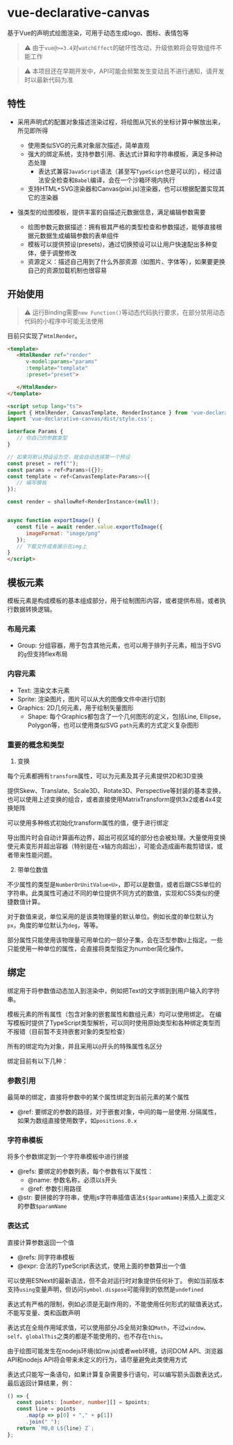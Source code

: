 # vue-declarative-canvas

基于Vue的声明式绘图渲染，可用于动态生成logo、图标、表情包等

> ⚠️ 由于`vue@>=3.4`对`watchEffect`的破坏性改动，升级依赖将会导致组件不能工作

> ⚠️ 本项目还在早期开发中，API可能会频繁发生变动且不进行通知，请开发时以最新代码为准

## 特性

*  采用声明式的配置对象描述渲染过程，将绘图从冗长的坐标计算中解放出来，所见即所得

   * 使用类似SVG的元素对象层次描述，简单直观
   * 强大的绑定系统，支持参数引用、表达式计算和字符串模板，满足多种动态处理
      * 表达式兼容`JavaScript`语法（甚至写`TypeScipt`也是可以的），经过语法安全检查和`Babel`编译，会在一个沙箱环境内执行
   * 支持HTML+SVG渲染器和Canvas(pixi.js)渲染器，也可以根据配置实现其它的渲染器

* 强类型的绘图模板，提供丰富的自描述元数据信息，满足编辑参数需要
   * 绘图参数元数据描述：拥有极其严格的类型检查和参数描述，能够直接根据元数据生成编辑参数的表单组件
   * 模板可以提供预设(presets)，通过切换预设可以让用户快速配出多种变体，便于调整修改
   * 资源定义：描述自己用到了什么外部资源（如图片、字体等），如果要更换自己的资源加载机制也很容易

## 开始使用

> ⚠️ 运行Binding需要`new Function()`等动态代码执行要求，在部分禁用动态代码的小程序中可能无法使用

目前只实现了`HtmlRender`。

```html
<template>
   <HtmlRender ref="render"
      v-model:params="params"
      :template="template" 
      :preset="preset">

   </HtmlRender>
</template>

<script setup lang="ts">
import { HtmlRender, CanvasTemplate, RenderInstance } from 'vue-declarative-canvas';
import 'vue-declarative-canvas/dist/style.css';

interface Params {
   // 你自己的参数类型
}

// 如果将默认预设设为空，就会自动选择第一个预设
const preset = ref("");
const params = ref<Params>({});
const template = ref<CanvasTemplate<Params>>({
   // 编写模板
});

const render = shallowRef<RenderInstance>(null!);


async function exportImage() {
   const file = await render.value.exportToImage({
      imageFormat: "image/png"
   });
   // 下载文件或者展示在img上
}
</script>

```

## 模板元素

模板元素是构成模板的基本组成部分，用于绘制图形内容，或者提供布局，或者执行数据转换逻辑。

### 布局元素

* Group: 分组容器，用于包含其他元素，也可以用于排列子元素，相当于SVG的`g`但支持flex布局

### 内容元素
* Text: 渲染文本元素
* Sprite: 渲染图片，图片可以从大的图像文件中进行切割
* Graphics: 2D几何元素，用于绘制矢量图形
   * Shape: 每个Graphics都包含了一个几何图形的定义，包括Line, Ellipse，Polygon等，也可以使用类似SVG `path`元素的方式定义复杂图形

### 重要的概念和类型

1. 变换

每个元素都拥有`transform`属性，可以为元素及其子元素提供2D和3D变换

提供Skew、Translate、Scale3D、Rotate3D、Perspective等封装的基本变换，也可以使用上述变换的组合，或者直接使用MatrixTransform提供3x2或者4x4变换矩阵

可以使用多种格式初始化transform属性的值，便于进行绑定

导出图片时会自动计算画布边界，超出可视区域的部分也会被处理。大量使用变换使元素变形并超出容器（特别是在-x轴方向超出），可能会造成画布裁剪错误，或者带来性能问题。

2. 带单位数值

不少属性的类型是`NumberOrUnitValue<U>`，即可以是数值，或者后跟CSS单位的字符串。此类属性可通过不同的单位提供不同方式的数值，实现和CSS类似的便捷数值计算。

对于数值来说，单位采用的是该类物理量的默认单位。例如长度的单位默认为`px`，角度的单位默认为`deg`，等等。

部分属性只能使用该物理量可用单位的一部分子集，会在泛型参数`U`上指定。一些只能使用一种单位的属性，会直接将类型指定为number简化操作。


## 绑定

绑定用于将参数值动态加入到渲染中，例如把Text的文字绑到到用户输入的字符串。

模板元素的所有属性（包含对象的嵌套属性和数组元素）均可以使用绑定。
在编写模板时提供了TypeScript类型解析，可以同时使用原始类型和各种绑定类型而不报错（目前暂不支持嵌套对象的类型检查）

所有的绑定均为对象，并且采用以`@`开头的特殊属性名区分

绑定目前有以下几种：

### 参数引用

最简单的绑定，直接将参数中的某个属性绑定到当前元素的某个属性
* @ref: 要绑定的参数的路径，对于嵌套对象，中间的每一层使用`.`分隔属性，如果为数组直接使用数字，如`positions.0.x`

### 字符串模板

将多个参数绑定到一个字符串模板中进行拼接
* @refs: 要绑定的参数列表，每个参数有以下属性：
   * @name: 参数名称，必须以`$`开头
   * @ref: 参数引用路径
* @str: 要拼接的字符串，使用js字符串插值语法`${$paramName}`来插入上面定义的参数`$paramName`

### 表达式
直接计算参数返回一个值

* @refs: 同字符串模板
* @expr: 合法的TypeScript表达式，使用上面的参数算出一个值

可以使用ESNext的最新语法，但不会对运行时对象提供任何补丁。
例如当前版本支持`using`变量声明，但访问`Symbol.dispose`可能得到的依然是`undefined`

表达式有严格的限制，例如必须是无副作用的，不能使用任何形式的赋值表达式，不能写变量、类和函数声明

表达式在全局作用域求值，可以使用部分JS全局对象如`Math`，不过`window`、`self`、`globalThis`之类的都是不能使用的，也不存在`this`。

由于绘图可能发生在nodejs环境(如nw.js)或者web环境，访问DOM API、浏览器API和nodejs API将会带来未定义的行为，请尽量避免此类使用方式

表达式只能写一条语句，如果计算复杂需要多行语句，可以编写箭头函数表达式，最后返回计算结果，例：

```typescript
() => {
   const points: [number, number][] = $points;
   const line = points
      .map(p => p[0] + "," + p[1])
      .join(" ");
   return `M0,0 L${line} Z`;
};
```
